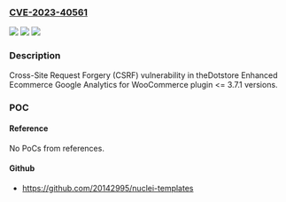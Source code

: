 ### [CVE-2023-40561](https://cve.mitre.org/cgi-bin/cvename.cgi?name=CVE-2023-40561)
![](https://img.shields.io/static/v1?label=Product&message=Enhanced%20Ecommerce%20Google%20Analytics%20for%20WooCommerce&color=blue)
![](https://img.shields.io/static/v1?label=Version&message=n%2Fa%3C%3D%203.7.1%20&color=brighgreen)
![](https://img.shields.io/static/v1?label=Vulnerability&message=CWE-352%20Cross-Site%20Request%20Forgery%20(CSRF)&color=brighgreen)

### Description

Cross-Site Request Forgery (CSRF) vulnerability in theDotstore Enhanced Ecommerce Google Analytics for WooCommerce plugin <= 3.7.1 versions.

### POC

#### Reference
No PoCs from references.

#### Github
- https://github.com/20142995/nuclei-templates

